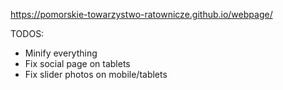 https://pomorskie-towarzystwo-ratownicze.github.io/webpage/

TODOS:
- Minify everything
- Fix social page on tablets 
- Fix slider photos on mobile/tablets